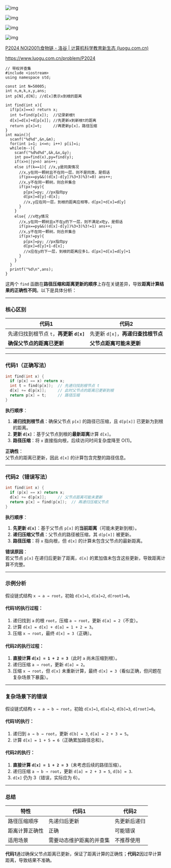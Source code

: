 
![img](https://img2024.cnblogs.com/blog/1973969/202405/1973969-20240524214816054-1673697752.png)

 

![img](https://img2024.cnblogs.com/blog/1973969/202405/1973969-20240524214815734-2020350109.png)

 

![img](https://img2024.cnblogs.com/blog/1973969/202405/1973969-20240524214815883-676576788.png)

 

![img](https://img2024.cnblogs.com/blog/1973969/202405/1973969-20240524214816036-1042601709.png)

 

[P2024 NOI2001\食物链 - 洛谷 | 计算机科学教育新生态 (luogu.com.cn)](https://www.luogu.com.cn/problem/P2024)

https://www.luogu.com.cn/problem/P2024

```
// 带权并查集
#include <iostream>
using namespace std;

const int N=50005;
int n,m,k,x,y,ans;
int p[N],d[N]; //d[x]表示x到根的距离

int find(int x){
  if(p[x]==x) return x;
  int t=find(p[x]);  //记录新根t
  d[x]=d[x]+d[p[x]]; //先更新x到新根t的距离
  return p[x]=t;     //再更新p[x]，路径压缩
}
int main(){
  scanf("%d%d",&n,&m);
  for(int i=1; i<=n; i++) p[i]=i;
  while(m--){
    scanf("%d%d%d",&k,&x,&y);
    int px=find(x),py=find(y);
    if(x>n||y>n) ans++;
    else if(k==1){ //x,y是同类情况
      //x,y在同一颗树且不在同一层，则不是同类，是假话
      if(px==py&&((d[x]-d[y])%3+3)%3!=0) ans++;
      //x,y不在同一颗树，则合并集合
      if(px!=py){ 
        p[px]=py; //px指向py
        d[px]=d[y]-d[x]; 
        //x,y应在同一层，到根的距离应相等，d[px]+d[x]=d[y]
      }
    }
    else{ //x吃y情况
      //x,y在同一颗树且x不在y的下一层，则不满足x吃y，是假话
      if(px==py&&((d[x]-d[y])%3+3)%3!=1) ans++;
      //x,y不在同一颗树，则合并集合
      if(px!=py){
        p[px]=py; //px指向py
        d[px]=d[y]+1-d[x];
        //x应在y的下一层，到根的距离应多1，d[px]+d[x]=d[y]+1
      }           
    }
  }
  printf("%d\n",ans);
}
```













这两个 `find` 函数在**路径压缩和距离更新的顺序**上存在关键差异，导致**距离计算结果的正确性不同**。以下是具体分析：

---

### **核心区别**
| **代码1**                               | **代码2**                           |
| --------------------------------------- | ----------------------------------- |
| 先递归找到根节点 `t`，**再更新 `d[x]`** | 先更新 `d[x]`，**再递归查找根节点** |
| **确保父节点的距离已更新**              | **父节点距离可能未更新**            |

---

### **代码1（正确写法）**
```cpp
int find(int x) {
  if (p[x] == x) return x;
  int t = find(p[x]);  // 先递归找到根节点 t
  d[x] += d[p[x]];     // 此时父节点的距离已更新到根
  return p[x] = t;     // 路径压缩
}
```

**执行顺序**：
1. **递归找到根节点**：确保父节点 `p[x]` 的路径已压缩，且 `d[p[x]]` 已更新为到根的距离。
2. **更新 `d[x]`**：基于父节点到根的**最新距离**计算 `d[x]`。
3. **路径压缩**：将 `x` 直接指向根，后续访问时间复杂度降至 O(1)。

**正确性**：  
父节点的距离已更新，因此 `d[x]` 的计算包含完整的路径信息。

---

### **代码2（错误写法）**
```cpp
int find(int x) {
  if (p[x] == x) return x;
  d[x] += d[p[x]];     // 父节点距离可能未更新
  return p[x] = find(p[x]);  // 再递归压缩父节点
}
```

**执行顺序**：
1. **先更新 `d[x]`**：基于父节点 `p[x]` 的**当前距离**（可能未更新到根）。
2. **递归压缩父节点**：父节点的路径被压缩，其 `d[p[x]]` 被更新。
3. **路径压缩**：将 `x` 指向根，但 `d[x]` 的计算未包含父节点的最新距离。

**错误原因**：  
若父节点 `p[x]` 在递归后更新了距离，`d[x]` 的累加值未包含这些更新，导致距离计算不完整。

---

### **示例分析**
假设链式结构 `x → a → root`，初始 `d[x]=1`, `d[a]=2`, `d[root]=0`。

#### **代码1的执行过程**：
1. 递归找到 `a` 的根 `root`，压缩 `a → root`，更新 `d[a] = 2`（不变）。
2. 计算 `d[x] = d[x] + d[a] = 1 + 2 = 3`。
3. 压缩 `x → root`，最终 `d[x] = 3`（正确）。

#### **代码2的执行过程**：
1. **直接计算 `d[x] = 1 + 2 = 3`**（此时 `a` 尚未压缩到根）。
2. 递归压缩 `a → root`，更新 `d[a] = 2`。
3. 压缩 `x → root`，但 `d[x]` 未重新计算，最终 `d[x] = 3`（看似正确，但问题在复杂场景下暴露）。

---

### **复杂场景下的错误**
假设链式结构 `x → a → b → root`，初始 `d[x]=1`, `d[a]=2`, `d[b]=3`, `d[root]=0`。

#### **代码1的执行**：
1. 递归到 `a → b → root`，更新 `d[b] = 3`, `d[a] = 2 + 3 = 5`。
2. 计算 `d[x] = 1 + 5 = 6`（正确累加路径总和）。

#### **代码2的执行**：
1. **直接计算 `d[x] = 1 + 2 = 3`**（未考虑后续的路径压缩）。
2. 递归压缩 `a → b → root`，更新 `d[a] = 2 + 3 = 5`, `d[b] = 3`.
3. `d[x]` 仍为 3（错误，实际应为 6）。

---

### **总结**
| **特性**       | **代码1**                | **代码2**    |
| -------------- | ------------------------ | ------------ |
| 路径压缩顺序   | 先递归后更新             | 先更新后递归 |
| 距离计算正确性 | 正确                     | 可能错误     |
| 适用场景       | 需要动态维护距离的并查集 | 不推荐使用   |

**代码1**通过确保父节点距离已更新，保证了距离计算的正确性；**代码2**因过早计算距离，导致结果不准确。